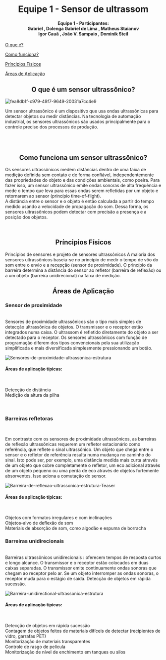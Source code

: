 <h1 align="center"> Equipe 1 - Sensor de ultrassom </h1>
<h4 align="center"> Equipe 1 - Participantes: <br> Gabriel , Dolenga   Gabriel de Lima , Matheus Staianov <br> Igor Cauã , João V. Sampaio , Dominik Steil </h4>




[O que é?](#O-que-é-um-sensor-ultrassônico? )

[Como funciona?](#Como-funciona-um-sensor-ultrassônico?)

[Príncipios Físicos](#Príncipios-Físicos)

[Áreas de Aplicação](#Áreas-de-Aplicação)



<h2 align="center">O que é um sensor ultrassônico? </h2>

![fea8db1f-c979-49f7-9649-20031a7cc4e9](https://github.com/user-attachments/assets/325bd256-a987-4b7f-a834-a7aa81666ccd)



Um sensor ultrassônico é um dispositivo que usa ondas ultrassônicas para detectar objetos ou medir distâncias. Na tecnologia de automação industrial, os sensores ultrassônicos são usados principalmente para o controle preciso dos processos de produção.<br>
<br>

 <br>
<h2 align="center">Como funciona um sensor ultrassônico?</h2>


Os sensores ultrassônicos medem distâncias dentro de uma faixa de medição definida sem contato e de forma confiável, independentemente das propriedades do objeto e das condições ambientais, como poeira. Para fazer isso, um sensor ultrassônico emite ondas sonoras de alta frequência e mede o tempo que leva para essas ondas serem refletidas por um objeto e retornarem ao sensor (princípio time-of-flight).<br> A distância entre o sensor e o objeto é então calculada a partir do tempo medido usando a velocidade de propagação do som. Dessa forma, os sensores ultrassônicos podem detectar com precisão a presença e a posição dos objetos.<br>

 <br>

<h2 align="center">Príncipios Físicos</h2>

Princípios de sensores e projeto de sensores ultrassônicos
A maioria dos sensores ultrassônicos baseia-se no princípio de medir o tempo de vôo do som entre o envio e a recepção (sensor de proximidade). O princípio da barreira determina a distância do sensor ao refletor (barreira de reflexão) ou a um objeto (barreira unidirecional) na faixa de medição.

<h2 align="center">Áreas de Aplicação</h2>

<h3>Sensor de proximidade</h3><br>
Sensores de proximidade ultrassônicos são o tipo mais simples de detecção ultrassônica de objetos. O transmissor e o receptor estão integrados numa caixa. O ultrassom é refletido diretamente do objeto a ser detectado para o receptor. Os sensores ultrassônicos com função de programação diferem dos tipos convencionais pela sua utilização simplificada e mais diversificada simplesmente pressionando um botão.<br>

![Sensores-de-proximidade-ultrassonica-estrutura](https://github.com/user-attachments/assets/c776f602-79aa-47e9-8594-1652e5a987ef)


<h4>Áreas de aplicação típicas:</h4><br>


Detecção de distância<br>
Medição da altura da pilha<br>
<br> <br>

<h3>Barreiras refletoras</h3><br>

Em contraste com os sensores de proximidade ultrassônicos, as barreiras de reflexão ultrassônicas requerem um refletor estacionário como referência, que reflete o sinal ultrassônico. Um objeto que chega entre o sensor e o refletor de referência resulta numa mudança no caminho do sinal. Isto pode ser, por exemplo, uma distância medida mais curta através de um objeto que cobre completamente o refletor, um eco adicional através de um objeto pequeno ou uma perda de eco através de objetos fortemente absorventes. Isso aciona a comutação do sensor. <br>

![Barreira-de-reflexao-ultrassonica-estrutura-Teaser](https://github.com/user-attachments/assets/f4a94fa9-9201-4d52-8188-e472bb039c5d)

<h4>Áreas de aplicação típicas:</h4><br>

Objetos com formatos irregulares e com inclinações<br>
Objetos-alvo de deflexão de som<br>
Materiais de absorção de som, como algodão e espuma de borracha<br>

<h3>Barreiras unidirecionais</h3><br>
Barreiras ultrassônicos unidirecionais : oferecem tempos de resposta curtos e longo alcance. O transmissor e o receptor estão colocados em duas caixas separadas. O transmissor emite continuamente ondas sonoras que chegam ao receptor pelo ar. Se um objeto interromper as ondas sonoras, o receptor muda para o estágio de saída.
Detecção de objetos em rápida sucessão. 

![Barreira-unidirectional-ultrassonica-estrutura](https://github.com/user-attachments/assets/c4312207-dce5-49f4-84f2-552ea399592f)

<h4>Áreas de aplicação típicas:</h4><br>


Detecção de objetos em rápida sucessão<br>
Contagem de objetos feitos de materiais difíceis de detectar (recipientes de vidro, garrafas PET)<br>
Monitorização de materiais transparentes<br>
Controle de rasgo de película<br>
Monitorização de nível de enchimento em tanques ou silos<br>




